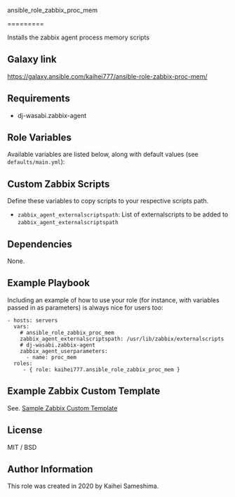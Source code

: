 ansible_role_zabbix_proc_mem

=========

Installs the zabbix agent process memory scripts

Galaxy link
------------

https://galaxy.ansible.com/kaihei777/ansible-role-zabbix-proc-mem/

Requirements
------------

- dj-wasabi.zabbix-agent

Role Variables
--------------

Available variables are listed below, along with default values (see `defaults/main.yml`):

Custom Zabbix Scripts
--------------

Define these variables to copy scripts to your respective scripts path.

* `zabbix_agent_externalscriptspath`: List of externalscripts to be added to `zabbix_agent_externalscriptspath`

Dependencies
------------

None.

Example Playbook
----------------

Including an example of how to use your role (for instance, with variables passed in as parameters) is always nice for users too:

    - hosts: servers
      vars:
        # ansible_role_zabbix_proc_mem
        zabbix_agent_externalscriptspath: /usr/lib/zabbix/externalscripts
        # dj-wasabi.zabbix-agent
        zabbix_agent_userparameters:
          - name: proc_mem
      roles:
         - { role: kaihei777.ansible_role_zabbix_proc_mem }

Example Zabbix Custom Template
----------------

See. 
[Sample Zabbix Custom Template](sample/zabbix/Custom_Template_Proc_memory.xml)


License
-------

MIT / BSD

Author Information
------------------

This role was created in 2020 by Kaihei Sameshima.
